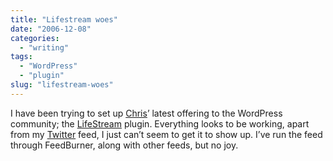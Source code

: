 ```yaml
---
title: "Lifestream woes"
date: "2006-12-08"
categories:
  - "writing"
tags:
  - "WordPress"
  - "plugin"
slug: "lifestream-woes"
---
```


I have been trying to set up [Chris](https://www.chrisjdavis.org/)’ latest offering to the WordPress community; the [LifeStream](https://www.chrisjdavis.org/2006/11/26/lifestream-ala-wordpress/) plugin. Everything looks to be working, apart from my [Twitter](https://twitter.com/FunkyLarma) feed, I just can’t seem to get it to show up. I’ve run the feed through FeedBurner, along with other feeds, but no joy.
